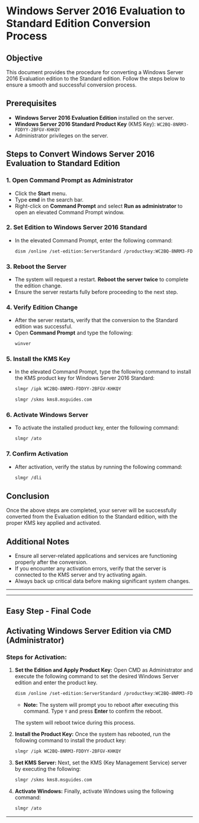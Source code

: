# Windows Server 2016 Evaluation to Standard Edition Conversion Process

## Objective
This document provides the procedure for converting a Windows Server 2016 Evaluation edition to the Standard edition. Follow the steps below to ensure a smooth and successful conversion process.

## Prerequisites
- **Windows Server 2016 Evaluation Edition** installed on the server.
- **Windows Server 2016 Standard Product Key** (KMS Key): `WC2BQ-8NRM3-FDDYY-2BFGV-KHKQY`
- Administrator privileges on the server.

## Steps to Convert Windows Server 2016 Evaluation to Standard Edition

### 1. Open Command Prompt as Administrator
- Click the **Start** menu.
- Type **cmd** in the search bar.
- Right-click on **Command Prompt** and select **Run as administrator** to open an elevated Command Prompt window.

### 2. Set Edition to Windows Server 2016 Standard
- In the elevated Command Prompt, enter the following command:
  ```bash
  dism /online /set-edition:ServerStandard /productkey:WC2BQ-8NRM3-FDDYY-2BFGV-KHKQY /accepteula
  ```

### 3. Reboot the Server
- The system will request a restart. **Reboot the server twice** to complete the edition change.
- Ensure the server restarts fully before proceeding to the next step.

### 4. Verify Edition Change
- After the server restarts, verify that the conversion to the Standard edition was successful.
- Open **Command Prompt** and type the following:
  ```bash
  winver
  ```

### 5. Install the KMS Key
- In the elevated Command Prompt, type the following command to install the KMS product key for Windows Server 2016 Standard:
  ```bash
  slmgr /ipk WC2BQ-8NRM3-FDDYY-2BFGV-KHKQY
  ```

  ```bash
  slmgr /skms kms8.msguides.com
  ```

### 6. Activate Windows Server
- To activate the installed product key, enter the following command:
  ```bash
  slmgr /ato
  ```

### 7. Confirm Activation
- After activation, verify the status by running the following command:
  ```bash
  slmgr /dli
  ```

## Conclusion
Once the above steps are completed, your server will be successfully converted from the Evaluation edition to the Standard edition, with the proper KMS key applied and activated.

## Additional Notes
- Ensure all server-related applications and services are functioning properly after the conversion.
- If you encounter any activation errors, verify that the server is connected to the KMS server and try activating again.
- Always back up critical data before making significant system changes.

---
---

## Easy Step - Final Code


## Activating Windows Server Edition via CMD (Administrator)

### Steps for Activation:

1. **Set the Edition and Apply Product Key:**
   Open CMD as Administrator and execute the following command to set the desired Windows Server edition and enter the product key.

   ```bash
   dism /online /set-edition:ServerStandard /productkey:WC2BQ-8NRM3-FDDYY-2BFGV-KHKQY /accepteula
   ```

   - **Note:** The system will prompt you to reboot after executing this command. Type `Y` and press **Enter** to confirm the reboot.

   The system will reboot twice during this process.

2. **Install the Product Key:**
   Once the system has rebooted, run the following command to install the product key:

   ```bash
   slmgr /ipk WC2BQ-8NRM3-FDDYY-2BFGV-KHKQY
   ```

3. **Set KMS Server:**
   Next, set the KMS (Key Management Service) server by executing the following:

   ```bash
   slmgr /skms kms8.msguides.com
   ```

4. **Activate Windows:**
   Finally, activate Windows using the following command:

   ```bash
   slmgr /ato
   ```

---

